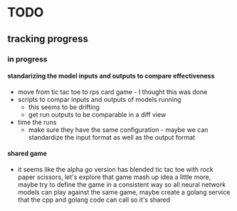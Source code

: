 # TODO
## tracking progress

### in progress

#### standarizing the model inputs and outputs to compare effectiveness
* move from tic tac toe to rps card game - I thought this was done
* scripts to compar inputs and outputs of models running
  * this seems to be drifting
  * get run outputs to be comparable in a diff view
* time the runs
  * make sure they have the same configuration - maybe we can standardize the input format as well as the output format

#### shared game
* it seems like the alpha go version has blended tic tac toe with rock paper scissors, let's explore that game mash up idea a little more, maybe try to define the game in a consistent way so all neural network models can play against the same game, maybe create a golang service that the cpp and golang code can call so it's shared
